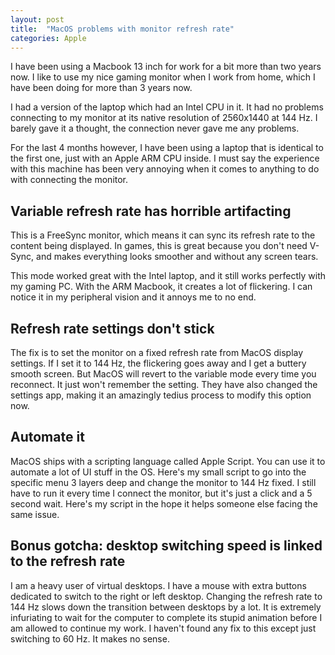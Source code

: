 ```yaml
---
layout: post
title:  "MacOS problems with monitor refresh rate"
categories: Apple
---
```

I have been using a Macbook 13 inch for work for a bit more than two years now. I like to use my nice gaming monitor when I work from home, which I have been doing for more than 3 years now.

I had a version of the laptop which had an Intel CPU in it. It had no problems connecting to my monitor at its native resolution of 2560x1440 at 144 Hz. I barely gave it a thought, the connection never gave me any problems.

For the last 4 months however, I have been using a laptop that is identical to the first one, just with an Apple ARM CPU inside. I must say the experience with this machine has been very annoying when it comes to anything to do with connecting the monitor.

## Variable refresh rate has horrible artifacting
This is a FreeSync monitor, which means it can sync its refresh rate to the content being displayed. In games, this is great because you don't need V-Sync, and makes everything looks smoother and without any screen tears.

This mode worked great with the Intel laptop, and it still works perfectly with my gaming PC. With the ARM Macbook, it creates a lot of flickering. I can notice it in my peripheral vision and it annoys me to no end.

## Refresh rate settings don't stick
The fix is to set the monitor on a fixed refresh rate from MacOS display settings. If I set it to 144 Hz, the flickering goes away and I get a buttery smooth screen. But MacOS will revert to the variable mode every time you reconnect. It just won't remember the setting. They have also changed the settings app, making it an amazingly tedius process to modify this option now.

## Automate it
MacOS ships with a scripting language called Apple Script. You can use it to automate a lot of UI stuff in the OS. Here's my small script to go into the specific menu 3 layers deep and change the monitor to 144 Hz fixed. I still have to run it every time I connect the monitor, but it's just a click and a 5 second wait. Here's my script in the hope it helps someone else facing the same issue.

<script src="https://gist.github.com/perryizgr8/d3fdb67f0c0884ecd713ddd4177a4c31.js"></script>

## Bonus gotcha: desktop switching speed is linked to the refresh rate
I am a heavy user of virtual desktops. I have a mouse with extra buttons dedicated to switch to the right or left desktop. Changing the refresh rate to 144 Hz slows down the transition between desktops by a lot. It is extremely infuriating to wait for the computer to complete its stupid animation before I am allowed to continue my work. I haven't found any fix to this except just switching to 60 Hz. It makes no sense.

